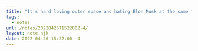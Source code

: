 ```yaml
---
title: "It's hard loving outer space and hating Elon Musk at the same time."
tags:
  - notes
url: /notes/20220426T152200Z-4/
layout: note.njk
date: 2022-04-26 15:22:00 -4
---
```

